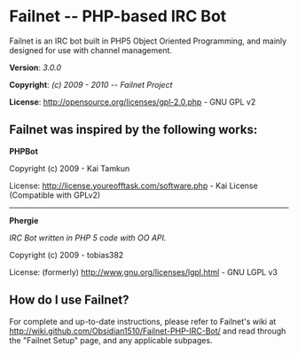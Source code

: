 # Failnet -- PHP-based IRC Bot

Failnet is an IRC bot built in PHP5 Object Oriented Programming,
and mainly designed for use with channel management.

**Version**:	*3.0.0*

**Copyright**: *(c) 2009 - 2010 -- Failnet Project*

**License**: <http://opensource.org/licenses/gpl-2.0.php> - GNU GPL v2


## Failnet was inspired by the following works:

**PHPBot**

Copyright (c) 2009 - Kai Tamkun

License: <http://license.youreofftask.com/software.php> - Kai License (Compatible with GPLv2)

- - -

**Phergie**

*IRC Bot written in PHP 5 code with OO API.*

Copyright (c) 2009 - tobias382

License: (formerly) <http://www.gnu.org/licenses/lgpl.html> - GNU LGPL v3


## How do I use Failnet?

For complete and up-to-date instructions, please refer to Failnet's
wiki at <http://wiki.github.com/Obsidian1510/Failnet-PHP-IRC-Bot/> and read through
the "Failnet Setup" page, and any applicable subpages.